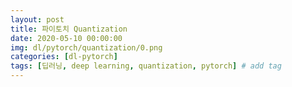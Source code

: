 ```yaml
---
layout: post
title: 파이토치 Quantization
date: 2020-05-10 00:00:00
img: dl/pytorch/quantization/0.png
categories: [dl-pytorch] 
tags: [딥러닝, deep learning, quantization, pytorch] # add tag
---
```


<br>